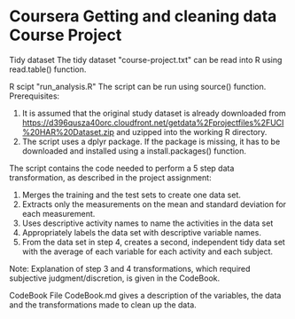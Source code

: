 Coursera Getting and cleaning data Course Project
========================================


Tidy dataset
The tidy dataset "course-project.txt" can be read into R using read.table() function.


R scipt "run_analysis.R"
The script can be run using source() function.
Prerequisites:
1. It is assumed that the original study dataset is already downloaded from https://d396qusza40orc.cloudfront.net/getdata%2Fprojectfiles%2FUCI%20HAR%20Dataset.zip and uzipped into the working R directory.
2. The script uses a dplyr package. If the package is missing, it has to be downloaded and installed using a install.packages() function.

The script contains the code needed to perform a 5 step data transformation, as described in the project assignment: 
   1. Merges the training and the test sets to create one data set.
   2. Extracts only the measurements on the mean and standard deviation for each measurement. 
   3. Uses descriptive activity names to name the activities in the data set
   4. Appropriately labels the data set with descriptive variable names. 
   5. From the data set in step 4, creates a second, independent tidy data set with the average of each variable for each activity and each subject.

Note: Explanation of step 3 and 4 transformations, which required subjective judgment/discretion, is given in the CodeBook.


CodeBook
File CodeBook.md gives a description of the variables, the data and the transformations made to clean up the data.
